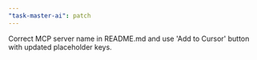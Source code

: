 ```yaml
---
"task-master-ai": patch
---
```


Correct MCP server name in README.md and use 'Add to Cursor' button with updated placeholder keys.

